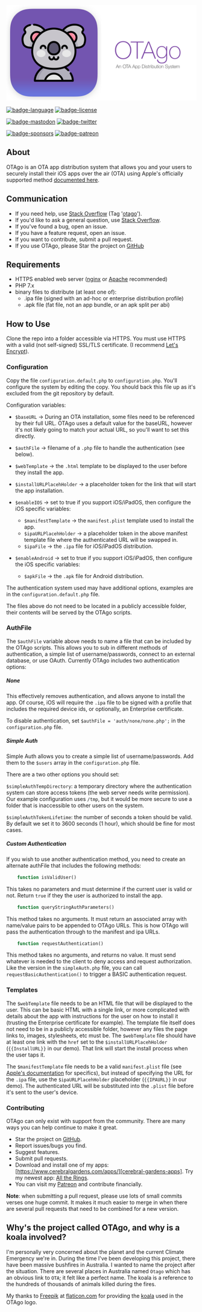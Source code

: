 
![OTAgo][otago-logo]

[![badge-language]][php.net]
[![badge-license]][license]

[![badge-mastodon]][mastodon-davewoodx]
[![badge-twitter]][twitter-davewoodx]

[![badge-sponsors]][cerebral-gardens]
[![badge-patreon]][patreon-davewoodx]

## About

OTAgo is an OTA app distribution system that allows you and your users to securely install their iOS apps over the air (OTA) using Apple's officially supported method [documented here](https://support.apple.com/en-ca/guide/deployment-reference-ios/apda0e3426d7/web).

## Communication

* If you need help, use [Stack Overflow][stackoverflow] (Tag '[otago][stackoverflow]').
* If you'd like to ask a general question, use [Stack Overflow][stackoverflow].
* If you've found a bug, open an issue.
* If you have a feature request, open an issue.
* If you want to contribute, submit a pull request.
* If you use OTAgo, please Star the project on [GitHub][github-otago]

## Requirements

* HTTPS enabled web server ([nginx][nginx] or [Apache][apache] recommended)
* PHP 7.x
* binary files to distribute (at least one of):
    * .ipa file (signed with an ad-hoc or enterprise distribution profile)
    * .apk file (fat file, not an app bundle, or an apk split per abi)

## How to Use

Clone the repo into a folder accessible via HTTPS. You must use HTTPS with a valid (not self-signed) SSL/TLS certificate. (I recommend [Let's Encrypt][letsencrypt]). 

### Configuration

Copy the file `configuration.default.php` to `configuration.php`. You'll configure the system by editing the copy. You should back this file up as it's excluded from the git repository by default.

Configuration variables:

* `$baseURL` -> During an OTA installation, some files need to be referenced by their full URL. OTAgo uses a default value for the baseURL, however it's not likely going to match your actual URL, so you'll want to set this directly.
* `$authFile` -> filename of a `.php` file to handle the authentication (see below).
* `$webTemplate` -> the `.html` template to be displayed to the user before they install the app.
* `$installURLPlacehHolder` -> a placeholder token for the link that will start the app installation.

* `$enableIOS` -> set to true if you support iOS/iPadOS, then configure the iOS specific variables:
    * `$manifestTemplate` -> the `manifest.plist` template used to install the app.
    * `$ipaURLPlacehHolder` -> a placeholder token in the above manifest template file where the authenticated URL will be swapped in.
    * `$ipaFile` -> the `.ipa` file for iOS/iPadOS distribution.

* `$enableAndroid` -> set to true if you support iOS/iPadOS, then configure the iOS specific variables:
    * `$apkFile` -> the `.apk` file for Android distribution.

The authentication system used may have additional options, examples are in the `configuration.default.php` file.

The files above do not need to be located in a publicly accessible folder, their contents will be served by the OTAgo scripts.

### AuthFile

The `$authFile` variable above needs to name a file that can be included by the OTAgo scripts. This allows you to sub in different methods of authentication, a simple list of username/passwords, connect to an external database, or use OAuth. Currently OTAgo includes two authentication options: 

##### None

This effectively removes authentication, and allows anyone to install the app. Of course, iOS will require the `.ipa` file to be signed with a profile that includes the required device ids, or optionally, an Enterprise certificate.

To disable authentication, set `$authFile = 'auth/none/none.php';` in the `configuration.php` file.

##### Simple Auth

Simple Auth allows you to create a simple list of username/passwords. Add them to the `$users` array in the `configuration.php` file.

There are a two other options you should set:

`$simpleAuthTempDirectory`: a temporary directory where the authentication system can store access tokens (the web server needs write permission). Our example configuration uses `/tmp`, but it would be more secure to use a folder that is inaccessible to other users on the system.  

`$simpleAuthTokenLifetime`: the number of seconds a token should be valid. By default we set it to 3600 seconds (1 hour), which should be fine for most cases.  

##### Custom Authentication

If you wish to use another authentication method, you need to create an alternate authFile that includes the following methods:


```php
	function isValidUser()
```

This takes no parameters and must determine if the current user is valid or not. Return `true` if they the user is authorized to install the app.


```php
	function queryStringAuthParameters()
```

This method takes no arguments. It must return an associated array with name/value pairs to be appended to OTAgo URLs. This is how OTAgo will pass the authentication through to the manifest and ipa URLs.

```php
	function requestAuthentication()
```

This method takes no arguments, and returns no value. It must send whatever is needed to the client to deny access and request authorization. Like the version in the `simpleAuth.php` file, you can call `requestBasicAuthentication()` to trigger a BASIC authentication request.


### Templates

The `$webTemplate` file needs to be an HTML file that will be displayed to the user. This can be basic HTML with a single link, or more complicated with details about the app with instructions for the user on how to install it (trusting the Enterprise certificate for example). The template file itself does not need to be in a publicly accessible folder, however any files the page links to, images, stylesheets, etc must be. The `$webTemplate` file should have at least one link with the `href` set to the `$installURLPlacehHolder` (`{{InstallURL}}` in our demo). That link will start the install process when the user taps it.

The `$manifestTemplate` file needs to be a valid `manifest.plist` file (see [Apple's documentation](https://support.apple.com/en-ca/guide/deployment-reference-ios/apd11fd167c4/web) for specifics), but instead of specifying the URL for the `.ipa` file, use the `$ipaURLPlacehHolder` placeholder (`{{IPAURL}}` in our demo). The authenticated URL will be substituted into the `.plist` file before it's sent to the user's device.

### Contributing

OTAgo can only exist with support from the community. There are many ways you can help continue to make it great.

* Star the project on [GitHub][github-otago].  
* Report issues/bugs you find.  
* Suggest features.  
* Submit pull requests.  
* Download and install one of my apps: [https://www.cerebralgardens.com/apps/][cerebral-gardens-apps]. Try my newest app: [All the Rings][all-the-rings].  
* You can visit my [Patreon][patreon-davewoodx] and contribute financially.  

**Note**: when submitting a pull request, please use lots of small commits verses one huge commit. It makes it much easier to merge in when there are several pull requests that need to be combined for a new version.

## Why's the project called OTAgo, and why is a koala involved?

I'm personally very concerned about the planet and the current Climate Emergency we're in. During the time I've been developing this project, there have been massive bushfires in Australia. I wanted to name the project after the situation. There are several places in Australia named `Otago` which has an obvious link to `OTA`; it felt like a perfect name. The koala is a reference to the hundreds of thousands of animals killed during the fires.

My thanks to [Freepik](https://www.flaticon.com/authors/freepik) at [flaticon.com](https://www.flaticon.com/) for providing the [koala](https://www.flaticon.com/free-icon/koala_2424348) used in the OTAgo logo.




[otago-logo]: https://github.com/DaveWoodCom/OTAgo/raw/main/logo.png
[php.net]: https://php.net/
[license]: https://github.com/DaveWoodCom/OTAgo/blob/main/LICENSE

[mastodon-davewoodx]: https://mastodon.social/@davewoodx
[twitter-davewoodx]: https://twitter.com/davewoodx

[stackoverflow]: https://stackoverflow.com/questions/tagged/otago

[cerebral-gardens]: https://www.cerebralgardens.com/
[cerebral-gardens-apps]: https://www.cerebralgardens.com/apps/
[all-the-rings]: https://alltherings.fit/?s=GH4
[patreon-davewoodx]: https://www.patreon.com/DaveWoodX

[badge-language]: https://img.shields.io/badge/PHP-7.x-blue.svg?style=flat
[badge-license]: https://img.shields.io/badge/License-BSD%203--Clause-blue.svg?style=flat

[badge-sponsors]: https://img.shields.io/badge/Sponsors-Cerebral%20Gardens-orange.svg?style=flat
[badge-mastodon]: https://img.shields.io/badge/Mastodon-DaveWoodX-606A84.svg?style=flat
[badge-twitter]: https://img.shields.io/twitter/follow/DaveWoodX.svg?style=social
[badge-patreon]: https://img.shields.io/badge/Patreon-DaveWoodX-F96854.svg?style=flat

[github-otago]: https://github.com/DaveWoodCom/OTAgo
[nginx]: https://nginx.org/
[apache]: https://httpd.apache.org/
[letsencrypt]: https://letsencrypt.org/

